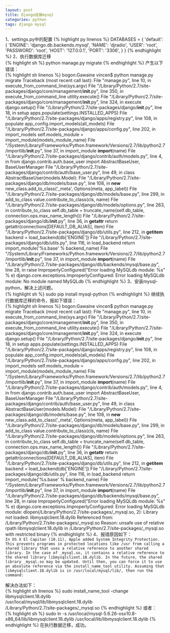 ```yaml
---
layout: post
title: Django连接mysql
categories: python
tags: django mysql
---
```

1、settings.py中的配置
{% highlight py linenos %}
DATABASES = {
    'default': {
        'ENGINE': 'django.db.backends.mysql',
        'NAME': 'djradio',
        'USER': 'root',
        'PASSWORD': 'root',
        'HOST': '127.0.0.1',
        'PORT': '3306',
    }
}
{% endhighlight %}
2、执行数据库迁移  
{% highlight sh %}
python manage.py migrate
{% endhighlight %}
产生以下错误：  
{% highlight sh linenos %}
bogon:Gawaine vincen$ python manage.py migrate
Traceback (most recent call last):
  File "manage.py", line 10, in <module>
    execute_from_command_line(sys.argv)
  File "/Library/Python/2.7/site-packages/django/core/management/__init__.py", line 350, in execute_from_command_line
    utility.execute()
  File "/Library/Python/2.7/site-packages/django/core/management/__init__.py", line 324, in execute
    django.setup()
  File "/Library/Python/2.7/site-packages/django/__init__.py", line 18, in setup
    apps.populate(settings.INSTALLED_APPS)
  File "/Library/Python/2.7/site-packages/django/apps/registry.py", line 108, in populate
    app_config.import_models(all_models)
  File "/Library/Python/2.7/site-packages/django/apps/config.py", line 202, in import_models
    self.models_module = import_module(models_module_name)
  File "/System/Library/Frameworks/Python.framework/Versions/2.7/lib/python2.7/importlib/__init__.py", line 37, in import_module
    __import__(name)
  File "/Library/Python/2.7/site-packages/django/contrib/auth/models.py", line 4, in <module>
    from django.contrib.auth.base_user import AbstractBaseUser, BaseUserManager
  File "/Library/Python/2.7/site-packages/django/contrib/auth/base_user.py", line 49, in <module>
    class AbstractBaseUser(models.Model):
  File "/Library/Python/2.7/site-packages/django/db/models/base.py", line 108, in __new__
    new_class.add_to_class('_meta', Options(meta, app_label))
  File "/Library/Python/2.7/site-packages/django/db/models/base.py", line 299, in add_to_class
    value.contribute_to_class(cls, name)
  File "/Library/Python/2.7/site-packages/django/db/models/options.py", line 263, in contribute_to_class
    self.db_table = truncate_name(self.db_table, connection.ops.max_name_length())
  File "/Library/Python/2.7/site-packages/django/db/__init__.py", line 36, in __getattr__
    return getattr(connections[DEFAULT_DB_ALIAS], item)
  File "/Library/Python/2.7/site-packages/django/db/utils.py", line 212, in __getitem__
    backend = load_backend(db['ENGINE'])
  File "/Library/Python/2.7/site-packages/django/db/utils.py", line 116, in load_backend
    return import_module('%s.base' % backend_name)
  File "/System/Library/Frameworks/Python.framework/Versions/2.7/lib/python2.7/importlib/__init__.py", line 37, in import_module
    __import__(name)
  File "/Library/Python/2.7/site-packages/django/db/backends/mysql/base.py", line 28, in <module>
    raise ImproperlyConfigured("Error loading MySQLdb module: %s" % e)
django.core.exceptions.ImproperlyConfigured: Error loading MySQLdb module: No module named MySQLdb
{% endhighlight %}
3、安装mysql-python，解决上述问题。  
{% highlight sh %}
sudo pip install mysql-python
{% endhighlight %}
继续执行数据库迁移的命令，报如下错误：  
{% highlight sh linenos %}
bogon:Gawaine vincen$ python manage.py migrate
Traceback (most recent call last):
  File "manage.py", line 10, in <module>
    execute_from_command_line(sys.argv)
  File "/Library/Python/2.7/site-packages/django/core/management/__init__.py", line 350, in execute_from_command_line
    utility.execute()
  File "/Library/Python/2.7/site-packages/django/core/management/__init__.py", line 324, in execute
    django.setup()
  File "/Library/Python/2.7/site-packages/django/__init__.py", line 18, in setup
    apps.populate(settings.INSTALLED_APPS)
  File "/Library/Python/2.7/site-packages/django/apps/registry.py", line 108, in populate
    app_config.import_models(all_models)
  File "/Library/Python/2.7/site-packages/django/apps/config.py", line 202, in import_models
    self.models_module = import_module(models_module_name)
  File "/System/Library/Frameworks/Python.framework/Versions/2.7/lib/python2.7/importlib/__init__.py", line 37, in import_module
    __import__(name)
  File "/Library/Python/2.7/site-packages/django/contrib/auth/models.py", line 4, in <module>
    from django.contrib.auth.base_user import AbstractBaseUser, BaseUserManager
  File "/Library/Python/2.7/site-packages/django/contrib/auth/base_user.py", line 49, in <module>
    class AbstractBaseUser(models.Model):
  File "/Library/Python/2.7/site-packages/django/db/models/base.py", line 108, in __new__
    new_class.add_to_class('_meta', Options(meta, app_label))
  File "/Library/Python/2.7/site-packages/django/db/models/base.py", line 299, in add_to_class
    value.contribute_to_class(cls, name)
  File "/Library/Python/2.7/site-packages/django/db/models/options.py", line 263, in contribute_to_class
    self.db_table = truncate_name(self.db_table, connection.ops.max_name_length())
  File "/Library/Python/2.7/site-packages/django/db/__init__.py", line 36, in __getattr__
    return getattr(connections[DEFAULT_DB_ALIAS], item)
  File "/Library/Python/2.7/site-packages/django/db/utils.py", line 212, in __getitem__
    backend = load_backend(db['ENGINE'])
  File "/Library/Python/2.7/site-packages/django/db/utils.py", line 116, in load_backend
    return import_module('%s.base' % backend_name)
  File "/System/Library/Frameworks/Python.framework/Versions/2.7/lib/python2.7/importlib/__init__.py", line 37, in import_module
    __import__(name)
  File "/Library/Python/2.7/site-packages/django/db/backends/mysql/base.py", line 28, in <module>
    raise ImproperlyConfigured("Error loading MySQLdb module: %s" % e)
django.core.exceptions.ImproperlyConfigured: Error loading MySQLdb module: dlopen(/Library/Python/2.7/site-packages/_mysql.so, 2): Library not loaded: libmysqlclient.18.dylib
  Referenced from: /Library/Python/2.7/site-packages/_mysql.so
  Reason: unsafe use of relative rpath libmysqlclient.18.dylib in /Library/Python/2.7/site-packages/_mysql.so with restricted binary
{% endhighlight %}
4、报错原因如下：  
` In OS X El Capitan (10.11), Apple added System Integrity Protection. This prevents programs in protected locations like /usr from calling a shared library that uses a relative reference to another shared library. In the case of _mysql.so, it contains a relative reference to the shared library libmysqlclient.18.dylib. In the future, the shared library _mysql.so may be updated. Until then, you can force it to use an absolute reference via the install_name_tool utility. Assuming that libmysqlclient.18.dylib is in /usr/local/mysql/lib/, then run the command: `

解决办法如下：  
{% highlight sh linenos %}
sudo install_name_tool -change libmysqlclient.18.dylib \
  /usr/local/mysql/lib/libmysqlclient.18.dylib \
  /Library/Python/2.7/site-packages/_mysql.so
{% endhighlight %}
或者：  
{% highlight sh %}
sudo ln -s /usr/local/mysql-5.6.26-osx10.8-x86_64/lib/libmysqlclient.18.dylib /usr/local/lib/libmysqlclient.18.dylib
{% endhighlight %}
在执行数据迁移，成功。
